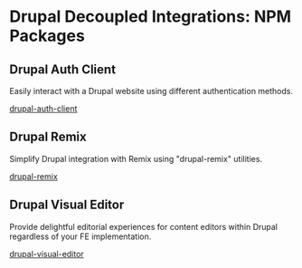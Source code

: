 # Drupal Decoupled Integrations: NPM Packages

## Drupal Auth Client

Easily interact with a Drupal website using different authentication methods.

[drupal-auth-client](https://www.npmjs.com/package/drupal-auth-client)

## Drupal Remix

Simplify Drupal integration with Remix using "drupal-remix" utilities.

[drupal-remix](https://www.npmjs.com/package/drupal-remix)

## Drupal Visual Editor

Provide delightful editorial experiences for content editors within Drupal regardless of your FE implementation.

[drupal-visual-editor](https://www.npmjs.com/package/drupal-visual-editor)
